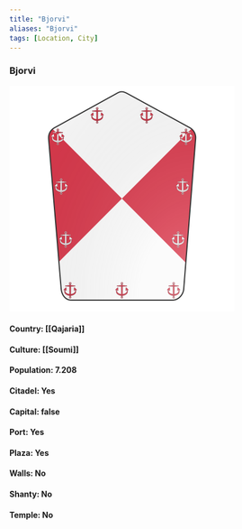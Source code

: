 ```yaml
---
title: "Bjorvi"
aliases: "Bjorvi"
tags: [Location, City]
---
```

### Bjorvi
![](attachment/dbd41d9e8dbfcf1896fd7832833895b9.svg)

#### Country: [[Qajaria]]

#### Culture: [[Soumi]]

#### Population: 7.208

#### Citadel: Yes

#### Capital: false

#### Port: Yes

#### Plaza: Yes

#### Walls: No

#### Shanty: No

#### Temple: No

